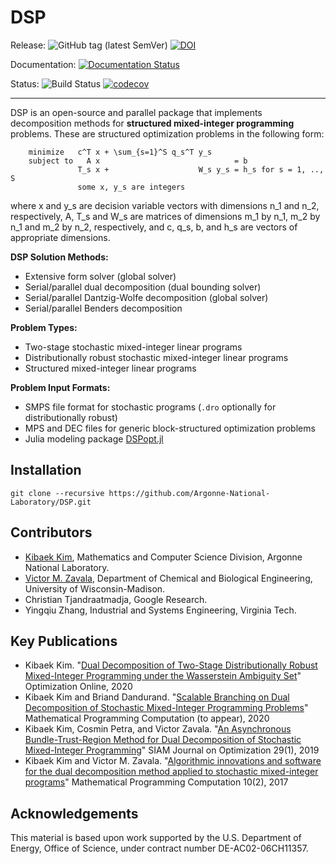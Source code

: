 # DSP

Release: ![GitHub tag (latest SemVer)](https://img.shields.io/github/v/tag/Argonne-National-Laboratory/DSP?label=release&sort=semver)
[![DOI](https://zenodo.org/badge/26612881.svg)](https://zenodo.org/badge/latestdoi/26612881)

Documentation: [![Documentation Status](https://readthedocs.org/projects/dsp/badge/?version=master)](https://dsp.readthedocs.io/?badge=master)

Status: ![Build Status](https://github.com/Argonne-National-Laboratory/DSP/workflows/Build%20test/badge.svg)
[![codecov](https://codecov.io/gh/Argonne-National-Laboratory/DSP/branch/master/graph/badge.svg)](https://codecov.io/gh/Argonne-National-Laboratory/DSP)

--------

DSP is an open-source and parallel package that implements decomposition methods for **structured mixed-integer programming** problems. These are structured optimization problems in the following form:

        minimize   c^T x + \sum_{s=1}^S q_s^T y_s
        subject to   A x                              = b
                   T_s x +                    W_s y_s = h_s for s = 1, .., S
                   some x, y_s are integers

where x and y_s are decision variable vectors with dimensions n_1 and n_2, respectively, A, T_s and W_s are matrices of dimensions m_1 by n_1, m_2 by n_1 and m_2 by n_2, respectively, and c, q_s, b, and h_s are vectors of appropriate dimensions.

**DSP Solution Methods:**
* Extensive form solver (global solver)
* Serial/parallel dual decomposition (dual bounding solver)
* Serial/parallel Dantzig-Wolfe decomposition (global solver)
* Serial/parallel Benders decomposition

**Problem Types:**
* Two-stage stochastic mixed-integer linear programs
* Distributionally robust stochastic mixed-integer linear programs
* Structured mixed-integer linear programs

**Problem Input Formats:**
* SMPS file format for stochastic programs (`.dro` optionally for distributionally robust)
* MPS and DEC files for generic block-structured optimization problems
* Julia modeling package [DSPopt.jl](https://github.com/kibaekkim/DSPopt.jl)

## Installation

```
git clone --recursive https://github.com/Argonne-National-Laboratory/DSP.git
```

## Contributors

* [Kibaek Kim](https://kibaekkim.github.io/), Mathematics and Computer Science Division, Argonne National Laboratory.
* [Victor M. Zavala](http://zavalab.engr.wisc.edu/), Department of Chemical and Biological Engineering, University of Wisconsin-Madison.
* Christian Tjandraatmadja, Google Research.
* Yingqiu Zhang, Industrial and Systems Engineering, Virginia Tech.

## Key Publications

* Kibaek Kim. "[Dual Decomposition of Two-Stage Distributionally Robust Mixed-Integer Programming under the Wasserstein Ambiguity Set](http://www.optimization-online.org/DB_HTML/2020/04/7723.pdf)" Optimization Online, 2020
* Kibaek Kim and Briand Dandurand. "[Scalable Branching on Dual Decomposition of Stochastic Mixed-Integer Programming Problems](http://www.optimization-online.org/DB_HTML/2018/10/6867.html)" Mathematical Programming Computation (to appear), 2020
* Kibaek Kim, Cosmin Petra, and Victor Zavala. "[An Asynchronous Bundle-Trust-Region Method for Dual Decomposition of Stochastic Mixed-Integer Programming](https://epubs.siam.org/doi/abs/10.1137/17M1148189)" SIAM Journal on Optimization 29(1), 2019
* Kibaek Kim and Victor M. Zavala. "[Algorithmic innovations and software for the dual decomposition method applied to stochastic mixed-integer programs](https://link.springer.com/article/10.1007/s12532-017-0128-z)" Mathematical Programming Computation 10(2), 2017


## Acknowledgements

This material is based upon work supported by the U.S. Department of Energy, Office of Science, under contract number DE-AC02-06CH11357.
